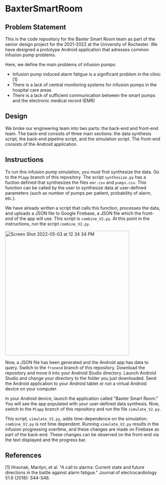 # BaxterSmartRoom
## Problem Statement
This is the code repository for the Baxter Smart Room team as part of the senior design project for the 2021-2022 at the University of Rochester. We have designed a prototype Android application that  adresses common infusion pump problems.

Here, we define the main problems of infusion pumps:
* Infusion pump induced alarm fatigue is a significant problem in the clinic [1]
* There is a lack of central monitoring systems for infusion pumps in the hospital care areas
* There is a lack of sufficient communication between the smart pumps and the electronic medical record (EMR)

## Design
We broke our engineering team into two parts: the back-end and front-end team. The back-end consists of three main sections: the data synthesis script, the back-end pipeline script, and the simulation script. The front-end consists of the Android application.

## Instructions
To run this infusion pump simulation, you must first synthesize the data. Go to the `PCapp` branch of this repository. The script `synthesize.py` has a fuction defined that synthesizes the files `emr.csv` and `pumps.csv`. This function can be called by the user to synthesize data at user-defined parameters (such as number of pumps per patient, probability of alarm, etc.).

We have already written a script that calls this function, processes the data, and uploads a JSON file to Google Firebase, a JSON file which the front-end of the app will use. This script is `combine_V2.py`. At this point in the instructions, run the script `combine_V2.py`.

<img width="400" alt="Screen Shot 2022-05-03 at 12 34 34 PM" src="https://user-images.githubusercontent.com/59581492/166498482-fc7805ab-7870-4d36-b605-da7bd08cf0e0.png">

Now, a JSON file has been generated and the Android app has data to query. Switch to the `fronend` branch of this repository. Download the repository and move it into your Android Studio directory. Launch Android Studio and change your directory to the folder you just downloaded. Send the Android application to your Android tablet or run a virtual Android device on your computer.

In your Android device, launch the application called "Baxter Smart Room." You will see the app populated with your user-defined data synthesis. Now, switch to the `PCapp` branch of this repository and run the file `simulate_V2.py`.

This script, `simulate_V2.py`, adds time-dependence on the simulation. `combine_V2.py` is not time dependent. Running `simulate_V2.py` results in the infusion progressing overtime, and these changes are made on Firebase as part of the back-end. These changes can be observed on the front-end via the text displayed and the progress bar.

## References
[1] Hravnak, Marilyn, et al. "A call to alarms: Current state and future directions in the battle against alarm fatigue." Journal of electrocardiology 51.6 (2018): S44-S48.
